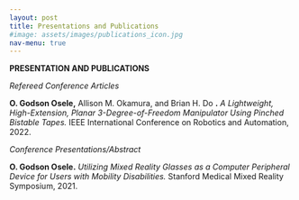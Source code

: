 ```yaml
---
layout: post
title: Presentations and Publications
#image: assets/images/publications_icon.jpg
nav-menu: true
---
```

**PRESENTATION AND PUBLICATIONS**

_Refereed Conference Articles_

**O. Godson Osele,** Allison M. Okamura, and Brian H. Do **.** _A Lightweight, High-Extension, Planar 3-Degree-of-Freedom Manipulator Using Pinched Bistable Tapes._ IEEE International Conference on Robotics and Automation, 2022.

_Conference Presentations/Abstract_

**O. Godson Osele.** _Utilizing Mixed Reality Glasses as a Computer Peripheral Device for Users with Mobility Disabilities._ Stanford Medical Mixed Reality Symposium, 2021.
